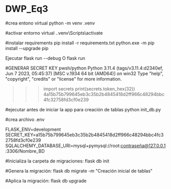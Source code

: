 # DWP_Eq3
 
#crea entono virtual 
 python -m venv .venv       

 #activar entorno virtual
  .\.venv\Scripts\activate   

  #instalar requirements
  pip install -r requirements.txt 
  python.exe -m pip install --upgrade pip  


Ejecutar
  flask run --debug
         O
  flask run
  
  #GENERAR SECRET KEY
   pwsh/python
Python 3.11.4 (tags/v3.11.4:d2340ef, Jun  7 2023, 05:45:37) [MSC v.1934 64 bit (AMD64)] on win32
Type "help", "copyright", "credits" or "license" for more information.
>>> import secrets
>>> print(secrets.token_hex(32))
4a15b75b799645eb3c35b2b4845418d2ff966c48294bbc4fc32758fd3cf0e239


#ejecutar antes de iniciar la app para creación de tablas
python init_db.py

#crea archivo .env 

FLASK_ENV=development
SECRET_KEY=a15b75b799645eb3c35b2b4845418d2ff966c48294bbc4fc32758fd3cf0e239
SQLALCHEMY_DATABASE_URI=mysql+pymysql://root:contraseña@127.0.0.1:3306/Nombre_BD

#Inicializa la carpeta de migraciones:
flask db init

#Genera la migración:
flask db migrate -m "Creación inicial de tablas"

#Aplica la migración:
flask db upgrade

